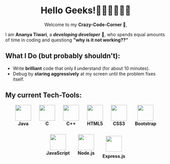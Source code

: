 <h1 align="center"> Hello Geeks!👩🏻‍💻🧑🏻‍💻</h1>
<p align="center">Welcome to my <b>Crazy-Code-Corner 🖤</b>,</p>

I am **Ananya Tiwari**, a ***developing developer*** 🎀, who spends equal amounts of time in coding and questiong **"why is it not working??"** 

## What I Do (but probably shouldn't):  
- Write **brilliant** code that only **I** understand (for about 10 minutes).  
- Debug by **staring aggressively** at my screen until the problem fixes itself.  

## My current Tech-Tools:  
<div align="center">
  <div style="display: flex; flex-direction: row; flex-wrap: wrap; justify-content: center; gap: 25px;">
      <div style="text-align: center;">
      <img src="https://cdn.jsdelivr.net/gh/devicons/devicon/icons/java/java-original.svg" width="50" height="50"/>
      <br><strong>Java</strong>
    </div>
    <div style="text-align: center;">
      <img src="https://cdn.jsdelivr.net/gh/devicons/devicon/icons/c/c-original.svg" width="50" height="50"/>
      <br><strong>C</strong>
    </div>
    <div style="text-align: center;">
      <img src="https://cdn.jsdelivr.net/gh/devicons/devicon/icons/cplusplus/cplusplus-original.svg" width="50" height="50"/>
      <br><strong>C++</strong>
    </div>
<!--     <div style="text-align: center;">
      <img src="https://cdn.jsdelivr.net/gh/devicons/devicon/icons/python/python-original.svg" width="50" height="50"/>
      <br><strong>Python</strong>
    </div> -->
    <div style="text-align: center;">
      <img src="https://cdn.jsdelivr.net/gh/devicons/devicon/icons/html5/html5-original.svg" width="50" height="50"/>
      <br><strong>HTML5</strong>
    </div>
    <div style="text-align: center;">
      <img src="https://cdn.jsdelivr.net/gh/devicons/devicon/icons/css3/css3-original.svg" width="50" height="50"/>
      <br><strong>CSS3</strong>
    </div>
    <div style="text-align: center;">
      <img src="https://cdn.jsdelivr.net/gh/devicons/devicon/icons/bootstrap/bootstrap-original.svg" width="50" height="50"/>
      <br><strong>Bootstrap</strong>
    </div>
    <div style="text-align: center;">
      <img src="https://cdn.jsdelivr.net/gh/devicons/devicon/icons/javascript/javascript-original.svg" width="50" height="50"/>
      <br><strong>JavaScript</strong>
    </div>
    <div style="text-align: center;">
      <img src="https://cdn.jsdelivr.net/gh/devicons/devicon/icons/nodejs/nodejs-original.svg" width="50" height="50"/>
      <br><strong>Node.js</strong>
    </div>
    <div style="text-align: center;">
      <div style="background-color: white; padding: 5px; border-radius: 8px; display: inline-block;">
        <img src="https://cdn.jsdelivr.net/gh/devicons/devicon/icons/express/express-original.svg" width="50" height="50"/>
      </div>
      <br><strong>Express.js</strong>
    </div>
  </div>
</div>


